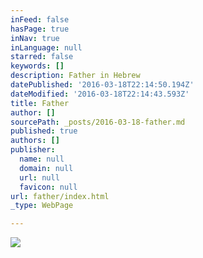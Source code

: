 ```yaml
---
inFeed: false
hasPage: true
inNav: true
inLanguage: null
starred: false
keywords: []
description: Father in Hebrew
datePublished: '2016-03-18T22:14:50.194Z'
dateModified: '2016-03-18T22:14:43.593Z'
title: Father
author: []
sourcePath: _posts/2016-03-18-father.md
published: true
authors: []
publisher:
  name: null
  domain: null
  url: null
  favicon: null
url: father/index.html
_type: WebPage

---
```

![](https://s3-us-west-2.amazonaws.com/the-grid-img/p/046b635c8d29a1322be2b9daabf28ca1cf2774e6.jpg)